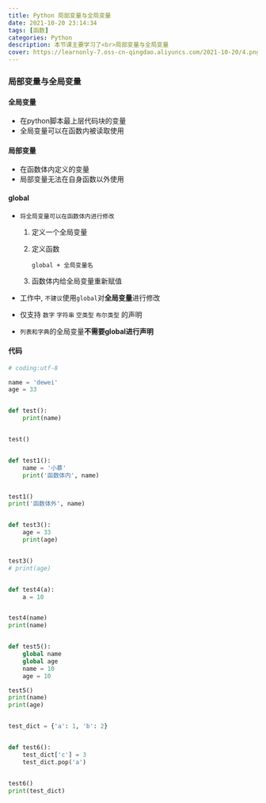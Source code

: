 ```yaml
---
title: Python 局部变量与全局变量
date: 2021-10-20 23:14:34
tags: [函数]
categories: Python
description: 本节课主要学习了<br>局部变量与全局变量
cover: https://learnonly-7.oss-cn-qingdao.aliyuncs.com/2021-10-20/4.png
---
```


### 局部变量与全局变量

#### 全局变量

- 在python脚本最上层代码块的变量
- 全局变量可以在函数内被读取使用

#### 局部变量

- 在函数体内定义的变量
- 局部变量无法在自身函数以外使用

#### global

- `将全局变量可以在函数体内进行修改`

  1. 定义一个全局变量

  2. 定义函数

     `global + 全局变量名`

  3. 函数体内给全局变量重新赋值

- 工作中, `不建议`使用`global`对**全局变量**进行修改

- 仅支持 `数字` `字符串` `空类型` `布尔类型` 的声明

- `列表和字典`的全局变量**不需要global进行声明**

#### 代码

```python
# coding:utf-8

name = 'dewei'
age = 33


def test():
    print(name)


test()


def test1():
    name = '小慕'
    print('函数体内', name)


test1()
print('函数体外', name)


def test3():
    age = 33
    print(age)


test3()
# print(age)


def test4(a):
    a = 10


test4(name)
print(name)


def test5():
    global name
    global age
    name = 10
    age = 10

test5()
print(name)
print(age)


test_dict = {'a': 1, 'b': 2}


def test6():
    test_dict['c'] = 3
    test_dict.pop('a')


test6()
print(test_dict)

```
